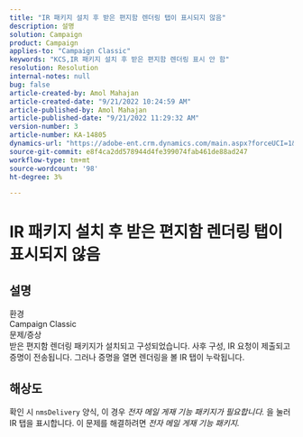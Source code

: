 ```yaml
---
title: "IR 패키지 설치 후 받은 편지함 렌더링 탭이 표시되지 않음"
description: 설명
solution: Campaign
product: Campaign
applies-to: "Campaign Classic"
keywords: "KCS,IR 패키지 설치 후 받은 편지함 렌더링 표시 안 함"
resolution: Resolution
internal-notes: null
bug: false
article-created-by: Amol Mahajan
article-created-date: "9/21/2022 10:24:59 AM"
article-published-by: Amol Mahajan
article-published-date: "9/21/2022 11:29:32 AM"
version-number: 3
article-number: KA-14805
dynamics-url: "https://adobe-ent.crm.dynamics.com/main.aspx?forceUCI=1&pagetype=entityrecord&etn=knowledgearticle&id=e3c02ba3-9739-ed11-9db1-002248086cae"
source-git-commit: e8f4ca2dd578944d4fe399074fab461de88ad247
workflow-type: tm+mt
source-wordcount: '98'
ht-degree: 3%

---
```


# IR 패키지 설치 후 받은 편지함 렌더링 탭이 표시되지 않음

## 설명

환경<br>
Campaign Classic
<br>문제/증상<br>
받은 편지함 렌더링 패키지가 설치되고 구성되었습니다. 사후 구성, IR 요청이 제출되고 증명이 전송됩니다. 그러나 증명을 열면 렌더링을 볼 IR 탭이 누락됩니다.


## 해상도


확인 시 `nmsDelivery` 양식, 이 경우 *전자 메일 게재 기능* *패키지가 필요합니다.* 을 눌러 IR 탭을 표시합니다. 이 문제를 해결하려면 *전자 메일 게재 기능 패키지.*
